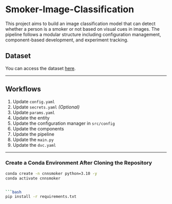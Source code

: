 # Smoker-Image-Classification


This project aims to build an image classification model that can detect whether a person is a smoker or not based on visual cues in images. The pipeline follows a modular structure including configuration management, component-based development, and experiment tracking.

## Dataset

You can access the dataset [here](https://drive.google.com/file/d/1gwMM9dc3nkbMvnIKBE3lGwdkGbvjIPo9/view?usp=drive_link).

---

## Workflows

1. Update `config.yaml`  
2. Update `secrets.yaml` *(Optional)*  
3. Update `params.yaml`  
4. Update the entity  
5. Update the configuration manager in `src/config`  
6. Update the components  
7. Update the pipeline  
8. Update the `main.py`  
9. Update the `dvc.yaml`  

---

### Create a Conda Environment After Cloning the Repository

```bash
conda create -n cnnsmoker python=3.10 -y
conda activate cnnsmoker


```bash
pip install -r requirements.txt
